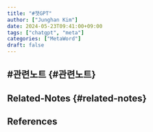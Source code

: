 ```yaml
---
title: "#챗GPT"
author: ["Junghan Kim"]
date: 2024-05-23T09:41:00+09:00
tags: ["chatgpt", "meta"]
categories: ["MetaWord"]
draft: false
---
```


## #관련노트 {#관련노트}


## Related-Notes {#related-notes}

## References

<style>.csl-entry{text-indent: -1.5em; margin-left: 1.5em;}</style><div class="csl-bib-body">
</div>
